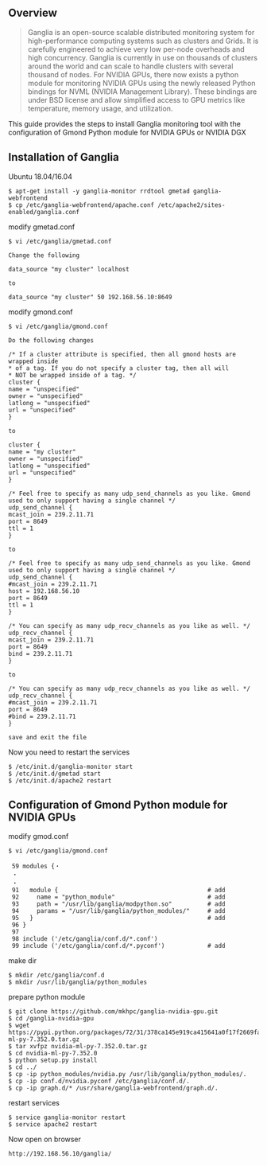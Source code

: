 ## Overview

> Ganglia is an open-source scalable distributed monitoring system for high-performance computing systems such as clusters and Grids. It is carefully engineered to achieve very low per-node overheads and high concurrency. Ganglia is currently in use on thousands of clusters around the world and can scale to handle clusters with several thousand of nodes. For NVIDIA GPUs, there now exists a python module for monitoring NVIDIA GPUs using the newly released Python bindings for NVML (NVIDIA Management Library). These bindings are under BSD license and allow simplified access to GPU metrics like temperature, memory usage, and utilization.

This guide provides the steps to install Ganglia monitoring tool with the configuration of Gmond Python module for NVIDIA GPUs or NVIDIA DGX

## Installation of Ganglia

Ubuntu 18.04/16.04
```console
$ apt-get install -y ganglia-monitor rrdtool gmetad ganglia-webfrontend
$ cp /etc/ganglia-webfrontend/apache.conf /etc/apache2/sites-enabled/ganglia.conf
```

modify gmetad.conf
```console
$ vi /etc/ganglia/gmetad.conf

Change the following

data_source "my cluster" localhost

to

data_source "my cluster" 50 192.168.56.10:8649
```

modify gmond.conf
```console
$ vi /etc/ganglia/gmond.conf

Do the following changes

/* If a cluster attribute is specified, then all gmond hosts are wrapped inside
* of a tag. If you do not specify a cluster tag, then all will
* NOT be wrapped inside of a tag. */
cluster {
name = "unspecified"
owner = "unspecified"
latlong = "unspecified"
url = "unspecified"
}

to

cluster {
name = "my cluster"
owner = "unspecified"
latlong = "unspecified"
url = "unspecified"
}

/* Feel free to specify as many udp_send_channels as you like. Gmond
used to only support having a single channel */
udp_send_channel {
mcast_join = 239.2.11.71
port = 8649
ttl = 1
}

to

/* Feel free to specify as many udp_send_channels as you like. Gmond
used to only support having a single channel */
udp_send_channel {
#mcast_join = 239.2.11.71
host = 192.168.56.10
port = 8649
ttl = 1
}

/* You can specify as many udp_recv_channels as you like as well. */
udp_recv_channel {
mcast_join = 239.2.11.71
port = 8649
bind = 239.2.11.71
}

to

/* You can specify as many udp_recv_channels as you like as well. */
udp_recv_channel {
#mcast_join = 239.2.11.71
port = 8649
#bind = 239.2.11.71
}

save and exit the file
```

Now you need to restart the services
```console
$ /etc/init.d/ganglia-monitor start
$ /etc/init.d/gmetad start
$ /etc/init.d/apache2 restart
```

## Configuration of Gmond Python module for NVIDIA GPUs

modify gmod.conf
```console
$ vi /etc/ganglia/gmond.conf

 59 modules {・
 ・
 ・
 91   module {                                          # add
 92     name = "python_module"                          # add
 93     path = "/usr/lib/ganglia/modpython.so"          # add
 94     params = "/usr/lib/ganglia/python_modules/"     # add
 95   }                                                 # add
 96 }
 97
 98 include ('/etc/ganglia/conf.d/*.conf')
 99 include ('/etc/ganglia/conf.d/*.pyconf')            # add
```

make dir
```console
$ mkdir /etc/ganglia/conf.d
$ mkdir /usr/lib/ganglia/python_modules
```

prepare python module
```consolse
$ git clone https://github.com/mkhpc/ganglia-nvidia-gpu.git
$ cd /ganglia-nvidia-gpu
$ wget https://pypi.python.org/packages/72/31/378ca145e919ca415641a0f17f2669fa98c482a81f1f8fdfb72b1f9dbb37/nvidia-ml-py-7.352.0.tar.gz
$ tar xvfpz nvidia-ml-py-7.352.0.tar.gz
$ cd nvidia-ml-py-7.352.0
$ python setup.py install
$ cd ../  
$ cp -ip python_modules/nvidia.py /usr/lib/ganglia/python_modules/.
$ cp -ip conf.d/nvidia.pyconf /etc/ganglia/conf.d/.
$ cp -ip graph.d/* /usr/share/ganglia-webfrontend/graph.d/.
```

restart services
```console
$ service ganglia-monitor restart 
$ service apache2 restart
```

Now open on browser
```console
http://192.168.56.10/ganglia/
```
